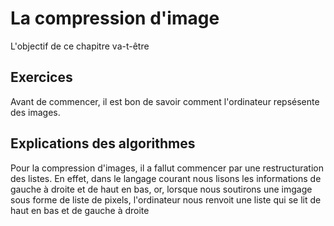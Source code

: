 # La compression d'image
L'objectif de ce chapitre va-t-être 
## Exercices
Avant de commencer, il est bon de savoir comment l'ordinateur repsésente des images.
## Explications des algorithmes
Pour la compression d'images, il a fallut commencer par une restructuration des listes. En effet, dans le langage courant nous lisons les informations de gauche à droite et de haut en bas, or, lorsque nous soutirons une imgage sous forme de liste de pixels, l'ordinateur nous renvoit une liste qui se lit de haut en bas et de gauche à droite